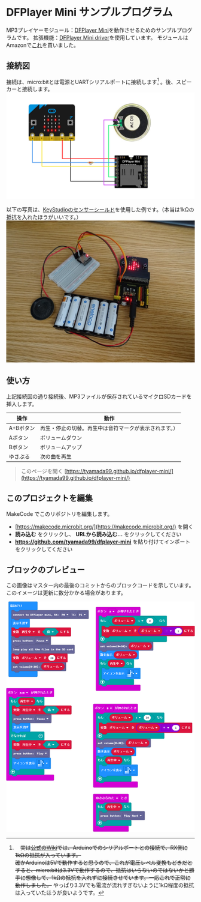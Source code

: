 # DFPlayer Mini サンプルプログラム
MP3プレイヤーモジュール：[DFPlayer Mini](https://wiki.dfrobot.com/DFPlayer_Mini_SKU_DFR0299)を動作させるためのサンプルプログラムです。
拡張機能：[DFPlayer Mini driver](https://makecode.microbit.org/pkg/51bit/dfplayermini)を使用しています。
モジュールはAmazonで[これ](https://www.amazon.co.jp/gp/product/B07WNZXJW5/ref=ppx_yo_dt_b_asin_title_o03_s00?ie=UTF8&psc=1)を買いました。

## 接続図
接続は、micro:bitとは電源とUARTシリアルポートに接続します[^1] 。後、スピーカーと接続します。
![接続図](/.github/images/connection.png)

以下の写真は、[KeyStudioのセンサーシールド](https://wiki.keyestudio.com/Ks0360_Keyestudio_Sensor_Shield_V2_for_BBC_micro:bit)を使用した例です。（本当は1kΩの抵抗を入れたほうがいいです。）
![接続例](/.github/images/sample.JPG)


[^1]: 　~~実は[公式のWiki](https://wiki.dfrobot.com/DFPlayer_Mini_SKU_DFR0299)では、Arduinoでのシリアルポートとの接続で、RX側に1kΩの抵抗が入っています。  
確かArduinoは5Vで動作すると思うので、これが電圧レベル変換もどきだとすると、micro:bitは3.3Vで動作するので、抵抗はいらないのではないかと勝手に想像して、1kΩの抵抗を入れずに接続させています。一応これで正常に動作しました。~~
やっぱり3.3Vでも電流が流れすぎないように1kΩ程度の抵抗は入っていたほうが良いようです。

## 使い方
上記接続図の通り接続後、MP3ファイルが保存されているマイクロSDカードを挿入します。

操作|動作
----|----
A+Bボタン|再生・停止の切替。再生中は音符マークが表示されます。）
Aボタン|ボリュームダウン
Bボタン|ボリュームアップ
ゆさぶる|次の曲を再生


> このページを開く [https://tyamada99.github.io/dfplayer-mini/](https://tyamada99.github.io/dfplayer-mini/)

<!--
## 拡張機能として使用

このリポジトリは、MakeCode で **拡張機能** として追加できます。

* [https://makecode.microbit.org/](https://makecode.microbit.org/) を開く
* **新しいプロジェクト** をクリックしてください
* ギアボタンメニューの中にある **拡張機能** をクリックしてください
* **https://github.com/tyamada99/dfplayer-mini** を検索してインポートします。
-->
## このプロジェクトを編集
<!-- ![ビルド ステータス バッジ](https://github.com/tyamada99/dfplayer-mini/workflows/MakeCode/badge.svg) -->

MakeCode でこのリポジトリを編集します。

* [https://makecode.microbit.org/](https://makecode.microbit.org/) を開く
* **読み込む** をクリックし、 **URLから読み込む...** をクリックしてください
* **https://github.com/tyamada99/dfplayer-mini** を貼り付けてインポートをクリックしてください

## ブロックのプレビュー

この画像はマスター内の最後のコミットからのブロックコードを示しています。
このイメージは更新に数分かかる場合があります。

![生成されたブロック](https://github.com/tyamada99/dfplayer-mini/raw/master/.github/makecode/blocks.png)

<!--
#### メタデータ (検索、レンダリングに使用)

* for PXT/microbit
<script src="https://makecode.com/gh-pages-embed.js"></script><script>makeCodeRender("{{ site.makecode.home_url }}", "{{ site.github.owner_name }}/{{ site.github.repository_name }}");</script>
-->
